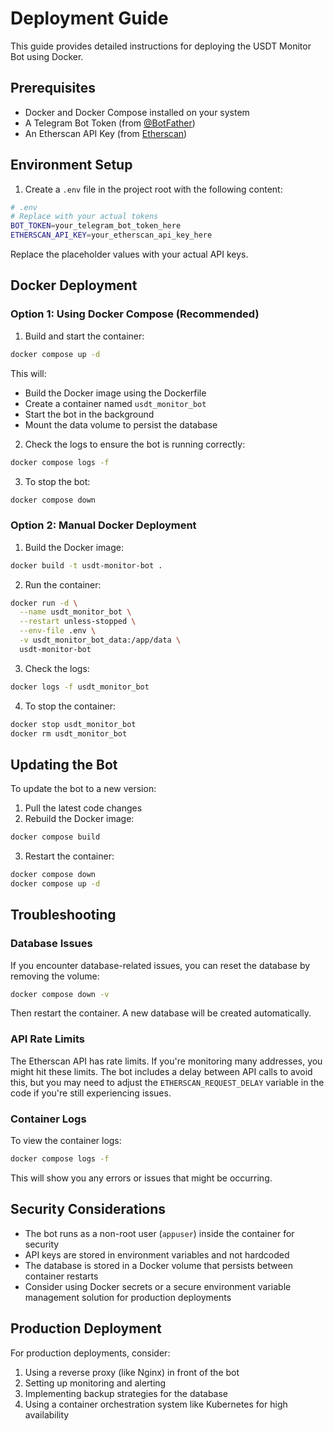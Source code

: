 # Deployment Guide

This guide provides detailed instructions for deploying the USDT Monitor Bot using Docker.

## Prerequisites

- Docker and Docker Compose installed on your system
- A Telegram Bot Token (from [@BotFather](https://t.me/BotFather))
- An Etherscan API Key (from [Etherscan](https://etherscan.io/apis))

## Environment Setup

1. Create a `.env` file in the project root with the following content:

```sh
# .env
# Replace with your actual tokens
BOT_TOKEN=your_telegram_bot_token_here
ETHERSCAN_API_KEY=your_etherscan_api_key_here
```

Replace the placeholder values with your actual API keys.

## Docker Deployment

### Option 1: Using Docker Compose (Recommended)

1. Build and start the container:

```bash
docker compose up -d
```

This will:

- Build the Docker image using the Dockerfile
- Create a container named `usdt_monitor_bot`
- Start the bot in the background
- Mount the data volume to persist the database

2. Check the logs to ensure the bot is running correctly:

```bash
docker compose logs -f
```

3. To stop the bot:

```bash
docker compose down
```

### Option 2: Manual Docker Deployment

1. Build the Docker image:

```bash
docker build -t usdt-monitor-bot .
```

2. Run the container:

```bash
docker run -d \
  --name usdt_monitor_bot \
  --restart unless-stopped \
  --env-file .env \
  -v usdt_monitor_bot_data:/app/data \
  usdt-monitor-bot
```

3. Check the logs:

```bash
docker logs -f usdt_monitor_bot
```

4. To stop the container:

```bash
docker stop usdt_monitor_bot
docker rm usdt_monitor_bot
```

## Updating the Bot

To update the bot to a new version:

1. Pull the latest code changes
2. Rebuild the Docker image:

```bash
docker compose build
```

3. Restart the container:

```bash
docker compose down
docker compose up -d
```

## Troubleshooting

### Database Issues

If you encounter database-related issues, you can reset the database by removing the volume:

```bash
docker compose down -v
```

Then restart the container. A new database will be created automatically.

### API Rate Limits

The Etherscan API has rate limits. If you're monitoring many addresses, you might hit these limits. The bot includes a delay between API calls to avoid this, but you may need to adjust the `ETHERSCAN_REQUEST_DELAY` variable in the code if you're still experiencing issues.

### Container Logs

To view the container logs:

```bash
docker compose logs -f
```

This will show you any errors or issues that might be occurring.

## Security Considerations

- The bot runs as a non-root user (`appuser`) inside the container for security
- API keys are stored in environment variables and not hardcoded
- The database is stored in a Docker volume that persists between container restarts
- Consider using Docker secrets or a secure environment variable management solution for production deployments

## Production Deployment

For production deployments, consider:

1. Using a reverse proxy (like Nginx) in front of the bot
2. Setting up monitoring and alerting
3. Implementing backup strategies for the database
4. Using a container orchestration system like Kubernetes for high availability
